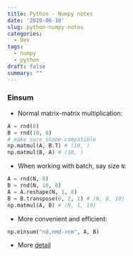 ```yaml
---
title: Python - Numpy notes
date: '2020-06-18'
slug: python-numpy-notes
categories:
  - Dev
tags:
  - numpy
  - python
draft: false
summary: ""
---
```



### Einsum

+ Normal matrix-matrix multiplication:

```py
A = rnd(8)
B = rnd(10, 8) 
# make sure shape-compatible
np.matmul(A, B.T) # (10, )
np.matmul(B, A) # (10, )
```

+ When working with batch, say size `N`:

```python {hl_lines=[4]}
A = rnd(N, 8)
B = rnd(N, 10, 8)
A = A.reshape(N, 1, 8)
B = B.transpose(0, 2, 1) # (N, 8, 10)
np.matmul(A, B) # (N, 1, 10)
```

+ More convenient and efficient:

```python
np.einsum("nd,nmd->nm", A, B)
```

+ More [detail](https://ajcr.net/Basic-guide-to-einsum/)
